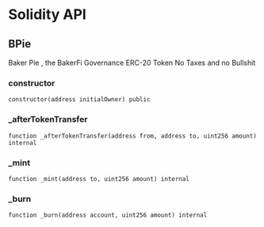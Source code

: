 # Solidity API

## BPie

Baker Pie , the BakerFi Governance ERC-20 Token 
No Taxes and no Bullshit

### constructor

```solidity
constructor(address initialOwner) public
```

### _afterTokenTransfer

```solidity
function _afterTokenTransfer(address from, address to, uint256 amount) internal
```

### _mint

```solidity
function _mint(address to, uint256 amount) internal
```

### _burn

```solidity
function _burn(address account, uint256 amount) internal
```

